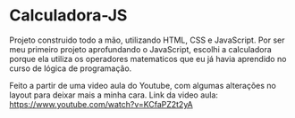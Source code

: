 # Calculadora-JS
Projeto construido todo a mão, utilizando HTML, CSS e JavaScript. Por ser meu primeiro projeto aprofundando o JavaScript, escolhi a calculadora porque ela utiliza os operadores matematicos que eu já havia aprendido no curso de lógica de programação.

Feito a partir de uma video aula do Youtube, com algumas alterações no layout para deixar mais a minha cara.
Link da video aula:
https://www.youtube.com/watch?v=KCfaPZ2t2yA
